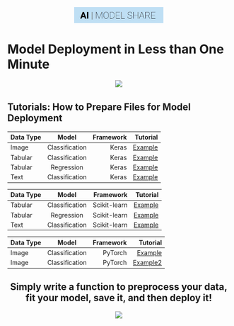 <p align="center"><img width="40%" src="https://github.com/AIModelShare/aimodelshare/blob/master/docs/aimodshare_banner.jpg" /></p>

# Model Deployment in Less than One Minute
<p align="center"><img width="60%" src="https://aimodelsharecontent.s3.amazonaws.com/ModelDeploymentDiagram.jpeg" /></p>

## Tutorials: How to Prepare Files for Model Deployment
| Data Type   | Model           | Framework|Tutorial |
| ----------- |:---------------:| --------:| --------:|
| Image       | Classification  | Keras    |[Example](https://github.com/AIModelShare/aimodelshare/blob/master/tutorials/notebooks/image_keras.ipynb) |
| Tabular     | Classification  | Keras    |[Example](https://github.com/AIModelShare/aimodelshare/blob/master/tutorials/notebooks/tabular_data_classification.ipynb) |
| Tabular     | Regression      | Keras    |[Example](https://github.com/AIModelShare/aimodelshare/blob/master/tutorials/notebooks/tabular_data_regression.ipynb) |
| Text        | Classification  | Keras    |[Example](https://github.com/AIModelShare/aimodelshare/blob/master/tutorials/notebooks/text_data_classification.ipynb) |

| Data Type   | Model           | Framework|Tutorial |
| ----------- |:---------------:| --------:| --------:|
| Tabular     | Classification  | Scikit-learn    |[Example](https://github.com/AIModelShare/aimodelshare/blob/master/tutorials/notebooks/tabular_sklearn_classification.ipynb) |
| Tabular     | Regression      | Scikit-learn    |[Example](https://github.com/AIModelShare/aimodelshare/blob/master/tutorials/notebooks/tabular_sklearn_regression.ipynb) |
| Text        | Classification  | Scikit-learn    |[Example](https://github.com/AIModelShare/aimodelshare/blob/master/tutorials/notebooks/text_sklearn_classification.ipynb) |

| Data Type   | Model           | Framework|Tutorial |
| ----------- |:---------------:| --------:| --------:|
| Image       | Classification  | PyTorch  |[Example](https://github.com/AIModelShare/aimodelshare/blob/master/tutorials/notebooks/image_pytorch_classification.ipynb) |
| Image       | Classification  | PyTorch  |[Example2](https://github.com/AIModelShare/aimodelshare/blob/master/tutorials/notebooks/image_pytorch_classification_cifar.ipynb) |
<h2 align="center">Simply write a function to preprocess your data, fit your model, save it, and then deploy it!</h2>
<p align="center"><img width="60%" src="https://aimodelsharecontent.s3.amazonaws.com/ModelandPreprocessorObjectPreparation.jpeg" /></p>
